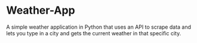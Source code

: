 # Weather-App
A simple weather application in Python that uses an API to scrape data and lets you type in a city and gets the current weather in that specific city.
